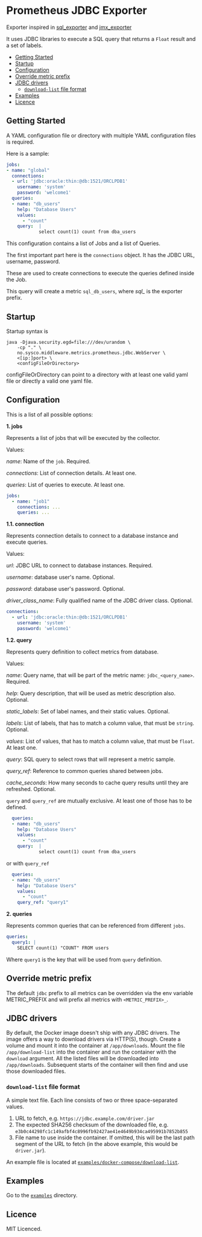 # Prometheus JDBC Exporter

Exporter inspired in [sql_exporter](https://github.com/justwatchcom/sql_exporter) and [jmx_exporter](https://github.com/prometheus/jmx_exporter)

It uses JDBC libraries to execute a SQL query that returns a `Float` result and a set of labels.

<!-- TOC -->
- [Getting Started](#getting-started)
- [Startup](#startup)
- [Configuration](#configuration)
- [Override metric prefix](#override-metric-prefix)
- [JDBC drivers](#jdbc-drivers)
  - [`download-list` file format](#download-list-file-format)
- [Examples](#examples)
- [Licence](#licence)
<!-- /TOC -->

## Getting Started

A YAML configuration file or directory with multiple YAML configuration files is required. 

Here is a sample:

```yaml
jobs:
- name: "global"
  connections:
  - url: 'jdbc:oracle:thin:@db:1521/ORCLPDB1'
    username: 'system'
    password: 'welcome1'
  queries:
  - name: "db_users"
    help: "Database Users"
    values:
      - "count"
    query:  |
            select count(1) count from dba_users
```

This configuration contains a list of Jobs and a list of Queries.

The first important part here is the `connections` object. It has the JDBC URL, username, password.

These are used to create connections to execute the queries defined inside the Job.

This query will create a metric `sql_db_users`, where *sql_* is the exporter prefix.

## Startup

Startup syntax is 
```
java -Djava.security.egd=file:///dev/urandom \ 
    -cp "." \ 
    no.sysco.middleware.metrics.prometheus.jdbc.WebServer \ 
    <[ip:]port> \ 
    <configFileOrDirectory>
```                     

configFileOrDirectory can point to a directory with at least one valid yaml file or directly a valid one yaml file.

## Configuration

This is a list of all possible options:

**1. jobs**

Represents a list of jobs that will be executed by the collector.

Values:

*name*: Name of the `job`. Required.

*connections*: List of connection details. At least one.

*queries*: List of queries to execute. At least one.

```yaml
jobs:
  - name: "job1"
    connections: ...
    queries: ...
```

**1.1. connection**

Represents connection details to connect to a database instance and
execute queries.

Values:

*url*: JDBC URL to connect to database instances. Required.

*username*: database user's name. Optional.

*password*: database user's password. Optional.

*driver_class_name*: Fully qualified name of the JDBC driver class. Optional.

```yaml
connections:
  - url: 'jdbc:oracle:thin:@db:1521/ORCLPDB1'
    username: 'system'
    password: 'welcome1'
```

**1.2. query**

Represents query definition to collect metrics from database.

Values:

*name*: Query name, that will be part of the metric name: `jdbc_<query_name>`. Required.

*help*: Query description, that will be used as metric description also. Optional.

*static_labels*: Set of label names, and their static values. Optional.

*labels*: List of labels, that has to match a column value, that must be `string`. Optional.

*values*: List of values, that has to match a column value, that must be `float`. At least one.

*query*: SQL query to select rows that will represent a metric sample.

*query_ref*: Reference to common queries shared between jobs.

*cache_seconds*: How many seconds to cache query results until they are refreshed. Optional.

`query` and `query_ref` are mutually exclusive. At least one of those has to be defined.

```yaml
  queries:
  - name: "db_users"
    help: "Database Users"
    values:
      - "count"
    query:  |
            select count(1) count from dba_users
```

or with `query_ref`

```yaml
  queries:
  - name: "db_users"
    help: "Database Users"
    values:
      - "count"
    query_ref: "query1"
```

**2. queries**

Represents common queries that can be referenced from different `jobs`.

```yaml
queries:
  query1: |
    SELECT count(1) "COUNT" FROM users
```

Where `query1` is the key that will be used from `query` definition.

## Override metric prefix

The default `jdbc` prefix to all metrics can be overridden via the env variable
METRIC_PREFIX and will prefix all metrics with `<METRIC_PREFIX>_`.

## JDBC drivers

By default, the Docker image doesn't ship with any JDBC drivers. The image
offers a way to download drivers via HTTP(S), though. Create a volume and mount
it into the container at `/app/downloads`. Mount the file `/app/download-list`
into the container and run the container with the `download` argument. All the
listed files will be downloaded into `/app/downloads`. Subsequent starts of the
container will then find and use those downloaded files.
### `download-list` file format

A simple text file. Each line consists of two or three space-separated values.

1. URL to fetch, e.g. `https://jdbc.example.com/driver.jar`
2. The expected SHA256 checksum of the downloaded file, e.g.
   `e3b0c44298fc1c149afbf4c8996fb92427ae41e4649b934ca495991b7852b855`
3. File name to use inside the container. If omitted, this will be the last path
   segment of the URL to fetch (in the above example, this would be
   `driver.jar`).

An example file is located at
[`examples/docker-compose/download-list`](examples/docker-compose/download-list).

## Examples

Go to the [`examples`](examples) directory.

## Licence

MIT Licenced.

